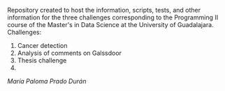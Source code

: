 Repository created to host the information, scripts, tests, and other information for the three challenges corresponding to the Programming II course of the Master's in Data Science at the University of Guadalajara.
Challenges:
1. Cancer detection
2. Analysis of comments on Galssdoor
3. Thesis challenge
4. 
_María Paloma Prado Durán_
